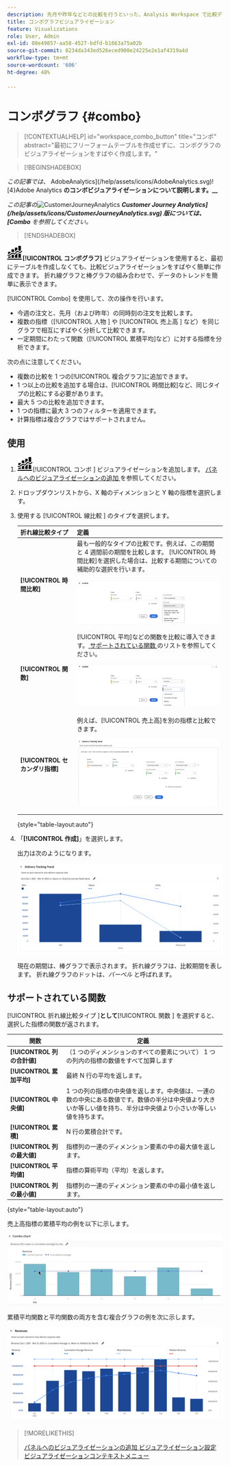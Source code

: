 ```yaml
---
description: 先月や昨年などとの比較を行うといった、Analysis Workspace で比較データを簡単に視覚化できます。
title: コンボグラフビジュアライゼーション
feature: Visualizations
role: User, Admin
exl-id: 08e49857-aa58-4527-bdfd-b1663a75a02b
source-git-commit: 8234da343ed526eced900e24225e2e1af4319a4d
workflow-type: tm+mt
source-wordcount: '606'
ht-degree: 48%

---
```


# コンボグラフ {#combo}

<!-- markdownlint-disable MD034 -->

>[!CONTEXTUALHELP]
>id="workspace_combo_button"
>title="コンボ"
>abstract="最初にフリーフォームテーブルを作成せずに、コンボグラフのビジュアライゼーションをすばやく作成します。"

<!-- markdownlint-enable MD034 -->


>[!BEGINSHADEBOX]

_この記事では、_ AdobeAnalytics](/help/assets/icons/AdobeAnalytics.svg)![4}Adobe Analytics **のコンボビジュアライゼーションについて説明します。__**

_この記事の_![ CustomerJourneyAnalytics](https://experienceleague.adobe.com/en/docs/analytics-platform/using/cja-workspace/visualizations/combo-charts) _**Customer Journey Analytics](/help/assets/icons/CustomerJourneyAnalytics.svg) 版については、[Combo** を参照してください。_

>[!ENDSHADEBOX]


![ コンボグラフ ](/help/assets/icons/ComboChart.svg)**[!UICONTROL コンボグラフ]** ビジュアライゼーションを使用すると、最初にテーブルを作成しなくても、比較ビジュアライゼーションをすばやく簡単に作成できます。 折れ線グラフと棒グラフの組み合わせで、データのトレンドを簡単に表示できます。

[!UICONTROL Combo] を使用して、次の操作を行います。

* 今週の注文と、先月（および昨年）の同時刻の注文を比較します。
* 複数の指標（[!UICONTROL  人物 ] や [!UICONTROL  売上高 ] など）を同じグラフで相互にすばやく分析して比較できます。
* 一定期間にわたって関数（[!UICONTROL 累積平均]など）に対する指標を分析できます。

次の点に注意してください。

* 複数の比較を 1 つの[!UICONTROL 複合グラフ]に追加できます。
* 1 つ以上の比較を追加する場合は、[!UICONTROL 時間比較]など、同じタイプの比較にする必要があります。
* 最大 5 つの比較を追加できます。
* 1 つの指標に最大 3 つのフィルターを適用できます。
* 計算指標は複合グラフではサポートされません。

## 使用

1. ![ コメント ](/help/assets/icons/ComboChart.svg)[!UICONTROL  コンボ ] ビジュアライゼーションを追加します。 [ パネルへのビジュアライゼーションの追加 ](freeform-analysis-visualizations.md#add-visualizations-to-a-panel) を参照してください。

1. ドロップダウンリストから、X 軸のディメンションと Y 軸の指標を選択します。

1. 使用する [!UICONTROL  線比較 ] のタイプを選択します。

   | 折れ線比較タイプ | 定義 |
   | --- | --- |
   | **[!UICONTROL 時間比較]** | 最も一般的なタイプの比較です。例えば、この期間と 4 週間前の期間を比較します。 [!UICONTROL 時間比較]を選択した場合は、比較する期間についての補助的な選択を行います。<p>![ 選択された期間と期間のセカンダリ選択フィールドとの比較。](assets/combo-time-period.png) |
   | **[!UICONTROL 関数]** | [!UICONTROL 平均]などの関数を比較に導入できます。[ サポートされている関数 ](#supported-functions) のリストを参照してください。<p>![ 選択された関数と使用可能なサポートされている関数のリストを示すリネ比較ドロップダウンメニュー。](assets/combo-functions.png) |
   | **[!UICONTROL セカンダリ指標]** | 例えば、[!UICONTROL 売上高]を別の指標と比較できます。<p>![2 つの指標を比較した複合グラフ。](assets/combo-2metrics-settings.png) |

   {style="table-layout:auto"}

1. 「**[!UICONTROL 作成]**」を選択します。

   出力は次のようになります。

   ![ 現在の期間を棒グラフで示し、比較期間を折れ線グラフで示す複合グラフ ](assets/combo-output.png)

   現在の期間は、棒グラフで表示されます。 折れ線グラフは、比較期間を表します。 折れ線グラフのドットは、*バーベル* と呼ばれます。

## サポートされている関数

[!UICONTROL  折れ線比較タイプ ]**として**[!UICONTROL  関数 ] を選択すると、選択した指標の関数が返されます。

| 関数 | 定義 |
| --- | --- |
| **[!UICONTROL 列の合計値]** | （1 つのディメンションのすべての要素について） 1 つの列内の指標の数値をすべて加算します |
| **[!UICONTROL 累加平均]** | 最終 N 行の平均を返します。 |
| **[!UICONTROL 中央値]** | 1 つの列の指標の中央値を返します。中央値は、一連の数の中央にある数値です。数値の半分は中央値より大きいか等しい値を持ち、半分は中央値より小さいか等しい値を持ちます。 |
| **[!UICONTROL 累積]** | N 行の累積合計です。 |
| **[!UICONTROL 列の最大値]** | 指標列の一連のディメンション要素の中の最大値を返します。 |
| **[!UICONTROL 平均値]** | 指標の算術平均（平均）を返します。 |
| **[!UICONTROL 列の最小値]** | 指標列の一連のディメンション要素の中の最小値を返します。 |

{style="table-layout:auto"}

売上高指標の累積平均の例を以下に示します。

![ 累積平均を示すコンボグラフ ](assets/combo-cumul-avg.png)

累積平均関数と平均関数の両方を含む複合グラフの例を次に示します。

![ 累積平均関数と平均関数の両方を表示する複合グラフ。](assets/combo-three-functions.png)

>[!MORELIKETHIS]
>
>[ パネルへのビジュアライゼーションの追加 ](/help/analyze/analysis-workspace/visualizations/freeform-analysis-visualizations.md#add-visualizations-to-a-panel)
>[ビジュアライゼーション設定 ](/help/analyze/analysis-workspace/visualizations/freeform-analysis-visualizations.md#settings)
>[ビジュアライゼーションコンテキストメニュー ](/help/analyze/analysis-workspace/visualizations/freeform-analysis-visualizations.md#context-menu)
>
